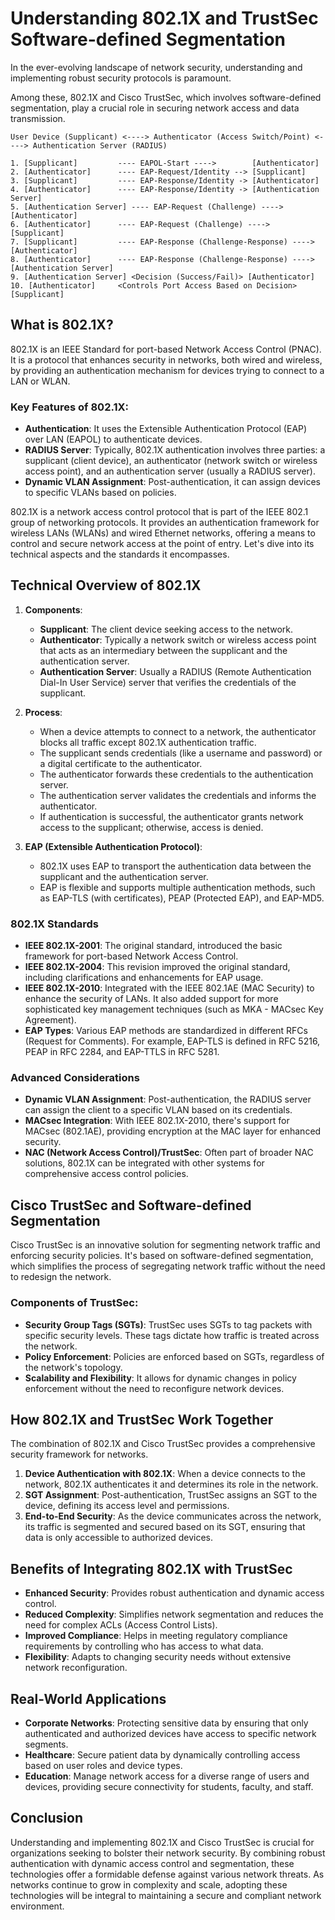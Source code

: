 # Understanding 802.1X and TrustSec Software-defined Segmentation

In the ever-evolving landscape of network security, understanding and implementing robust security protocols is paramount. 

Among these, 802.1X and Cisco TrustSec, which involves software-defined segmentation, play a crucial role in securing network access and data transmission. 

```
User Device (Supplicant) <----> Authenticator (Access Switch/Point) <----> Authentication Server (RADIUS)

1. [Supplicant]         ---- EAPOL-Start ---->        [Authenticator]
2. [Authenticator]      ---- EAP-Request/Identity --> [Supplicant]
3. [Supplicant]         ---- EAP-Response/Identity -> [Authenticator]
4. [Authenticator]      ---- EAP-Response/Identity -> [Authentication Server]
5. [Authentication Server] ---- EAP-Request (Challenge) ----> [Authenticator]
6. [Authenticator]      ---- EAP-Request (Challenge) ----> [Supplicant]
7. [Supplicant]         ---- EAP-Response (Challenge-Response) ----> [Authenticator]
8. [Authenticator]      ---- EAP-Response (Challenge-Response) ----> [Authentication Server]
9. [Authentication Server] <Decision (Success/Fail)> [Authenticator]
10. [Authenticator]     <Controls Port Access Based on Decision> [Supplicant]
```

## What is 802.1X?

802.1X is an IEEE Standard for port-based Network Access Control (PNAC). It is a protocol that enhances security in networks, both wired and wireless, by providing an authentication mechanism for devices trying to connect to a LAN or WLAN.

### Key Features of 802.1X:
- **Authentication**: It uses the Extensible Authentication Protocol (EAP) over LAN (EAPOL) to authenticate devices.
- **RADIUS Server**: Typically, 802.1X authentication involves three parties: a supplicant (client device), an authenticator (network switch or wireless access point), and an authentication server (usually a RADIUS server).
- **Dynamic VLAN Assignment**: Post-authentication, it can assign devices to specific VLANs based on policies.

802.1X is a network access control protocol that is part of the IEEE 802.1 group of networking protocols. It provides an authentication framework for wireless LANs (WLANs) and wired Ethernet networks, offering a means to control and secure network access at the point of entry. Let's dive into its technical aspects and the standards it encompasses.

## Technical Overview of 802.1X

1. **Components**:
   - **Supplicant**: The client device seeking access to the network.
   - **Authenticator**: Typically a network switch or wireless access point that acts as an intermediary between the supplicant and the authentication server.
   - **Authentication Server**: Usually a RADIUS (Remote Authentication Dial-In User Service) server that verifies the credentials of the supplicant.

2. **Process**:
   - When a device attempts to connect to a network, the authenticator blocks all traffic except 802.1X authentication traffic.
   - The supplicant sends credentials (like a username and password) or a digital certificate to the authenticator.
   - The authenticator forwards these credentials to the authentication server.
   - The authentication server validates the credentials and informs the authenticator.
   - If authentication is successful, the authenticator grants network access to the supplicant; otherwise, access is denied.

3. **EAP (Extensible Authentication Protocol)**:
   - 802.1X uses EAP to transport the authentication data between the supplicant and the authentication server.
   - EAP is flexible and supports multiple authentication methods, such as EAP-TLS (with certificates), PEAP (Protected EAP), and EAP-MD5.

### 802.1X Standards

- **IEEE 802.1X-2001**: The original standard, introduced the basic framework for port-based Network Access Control.
- **IEEE 802.1X-2004**: This revision improved the original standard, including clarifications and enhancements for EAP usage.
- **IEEE 802.1X-2010**: Integrated with the IEEE 802.1AE (MAC Security) to enhance the security of LANs. It also added support for more sophisticated key management techniques (such as MKA - MACsec Key Agreement).
- **EAP Types**: Various EAP methods are standardized in different RFCs (Request for Comments). For example, EAP-TLS is defined in RFC 5216, PEAP in RFC 2284, and EAP-TTLS in RFC 5281.

### Advanced Considerations

- **Dynamic VLAN Assignment**: Post-authentication, the RADIUS server can assign the client to a specific VLAN based on its credentials.
- **MACsec Integration**: With IEEE 802.1X-2010, there's support for MACsec (802.1AE), providing encryption at the MAC layer for enhanced security.
- **NAC (Network Access Control)/TrustSec**: Often part of broader NAC solutions, 802.1X can be integrated with other systems for comprehensive access control policies.


## Cisco TrustSec and Software-defined Segmentation

Cisco TrustSec is an innovative solution for segmenting network traffic and enforcing security policies. It's based on software-defined segmentation, which simplifies the process of segregating network traffic without the need to redesign the network.

### Components of TrustSec:
- **Security Group Tags (SGTs)**: TrustSec uses SGTs to tag packets with specific security levels. These tags dictate how traffic is treated across the network.
- **Policy Enforcement**: Policies are enforced based on SGTs, regardless of the network's topology.
- **Scalability and Flexibility**: It allows for dynamic changes in policy enforcement without the need to reconfigure network devices.

## How 802.1X and TrustSec Work Together

The combination of 802.1X and Cisco TrustSec provides a comprehensive security framework for networks.

1. **Device Authentication with 802.1X**: When a device connects to the network, 802.1X authenticates it and determines its role in the network.
2. **SGT Assignment**: Post-authentication, TrustSec assigns an SGT to the device, defining its access level and permissions.
3. **End-to-End Security**: As the device communicates across the network, its traffic is segmented and secured based on its SGT, ensuring that data is only accessible to authorized devices.

## Benefits of Integrating 802.1X with TrustSec

- **Enhanced Security**: Provides robust authentication and dynamic access control.
- **Reduced Complexity**: Simplifies network segmentation and reduces the need for complex ACLs (Access Control Lists).
- **Improved Compliance**: Helps in meeting regulatory compliance requirements by controlling who has access to what data.
- **Flexibility**: Adapts to changing security needs without extensive network reconfiguration.

## Real-World Applications

- **Corporate Networks**: Protecting sensitive data by ensuring that only authenticated and authorized devices have access to specific network segments.
- **Healthcare**: Secure patient data by dynamically controlling access based on user roles and device types.
- **Education**: Manage network access for a diverse range of users and devices, providing secure connectivity for students, faculty, and staff.

## Conclusion

Understanding and implementing 802.1X and Cisco TrustSec is crucial for organizations seeking to bolster their network security. By combining robust authentication with dynamic access control and segmentation, these technologies offer a formidable defense against various network threats. As networks continue to grow in complexity and scale, adopting these technologies will be integral to maintaining a secure and compliant network environment.
